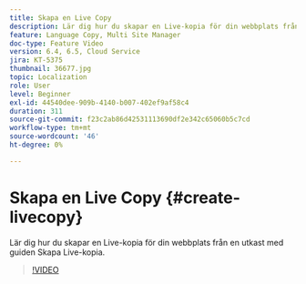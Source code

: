 ```yaml
---
title: Skapa en Live Copy
description: Lär dig hur du skapar en Live-kopia för din webbplats från en utkast med guiden Skapa Live-kopia.
feature: Language Copy, Multi Site Manager
doc-type: Feature Video
version: 6.4, 6.5, Cloud Service
jira: KT-5375
thumbnail: 36677.jpg
topic: Localization
role: User
level: Beginner
exl-id: 44540dee-909b-4140-b007-402ef9af58c4
duration: 311
source-git-commit: f23c2ab86d42531113690df2e342c65060b5c7cd
workflow-type: tm+mt
source-wordcount: '46'
ht-degree: 0%

---
```


# Skapa en Live Copy {#create-livecopy}

Lär dig hur du skapar en Live-kopia för din webbplats från en utkast med guiden Skapa Live-kopia.

>[!VIDEO](https://video.tv.adobe.com/v/36677?quality=12&learn=on)

